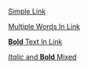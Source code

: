 [Simple Link](https://example.com)

[Multiple Words In Link](https://example.com/multi)

[**Bold** Text In Link](https://example.com/bold)

[*Italic* and **Bold** Mixed](https://example.com/mixed)
